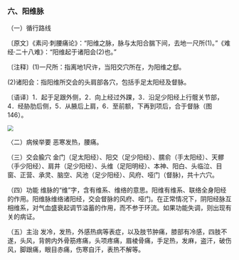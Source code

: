 ### 六、阳维脉

（一）循行路线

〔原文〕《素问·刺腰痛论》：“阳维之脉，脉与太阳合腨下间，去地一尺所(1)。”《难经·二十八难》：“阳维起于诸阳会(2)也。”

〔注释〕(1)一尺所：指离地1尺许，当阳交穴所在，为阳维之郄。

(2)诸阳会：指阳维所交会的头肩部各穴，包括手足太阳经及督脉。

〔语译〕1．起于足跟外侧，2．向上经过外踝，3．沿足少阳经上行髋关节部，4．经胁肋后侧，5．从腋后上肩，6．至前额，下再到项后，合于督脉（图146）。

<img src="./img/图146.jpg" style="zoom:80%;" />

〈二）病候举要  恶寒发热，腰痛。

（三）交会腧穴  金门（足太阳经）、阳交（足少阳经）、臑俞（手太阳经）、天髎（手少阳经）、肩井（足少阳经）、头维（足阳明经）、本神、阳白、头临泣、目窗、正营、承灵、脑空、风池（足少阳经）、风府、哑门（督脉)，共十六穴。

（四）功能  维脉的“维”字，含有维系、维络的意思。阳维有维系、联络全身阳经的作用。阳维脉维络诸阳经，交会督脉的风府、哑门。在正常情况下，阴阳经脉互相维系，对气血盛衰起调节溢蓄的作用，而不参于环流。如果功能失调，则出现有关的病证。

（五）主治  发冷，发热，外感热病等表症，以及肢节肿痛，膝部有冷感，四肢不遂，头风，背骻内外骨筋疼痛，头项疼痛，眉棱骨痛，手足热，发麻，盗汗，破伤风，脚跟痛，眼目赤痛，伤寒自汗，表热不解等。
